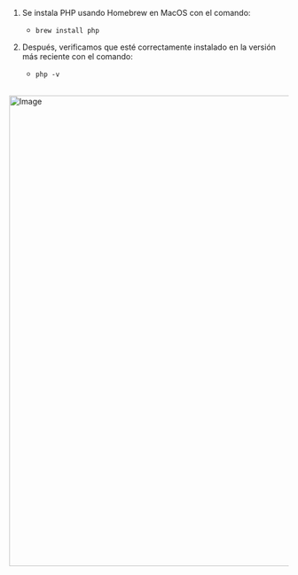 1. Se instala PHP usando Homebrew en MacOS con el comando:

    - `brew install php`

2. Después, verificamos que esté correctamente instalado en la versión más reciente con el comando:

    - `php -v`

<br><img width="850" alt="Image" src="https://github.com/user-attachments/assets/3cacb638-c40b-4218-99d2-710244b7c4a5" />
